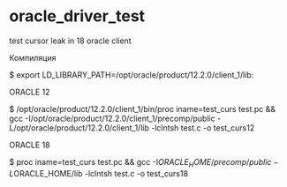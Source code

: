 # oracle_driver_test
test cursor leak in 18 oracle client

Компиляция

$ export LD_LIBRARY_PATH=/opt/oracle/product/12.2.0/client_1/lib:


ORACLE 12

$ /opt/oracle/product/12.2.0/client_1/bin/proc iname=test_curs test.pc && gcc -I/opt/oracle/product/12.2.0/client_1/precomp/public -L/opt/oracle/product/12.2.0/client_1/lib -lclntsh test.c -o test_curs12


ORACLE 18

$ proc iname=test_curs test.pc && gcc -I$ORACLE_HOME/precomp/public -L$ORACLE_HOME/lib -lclntsh test.c -o test_curs18

